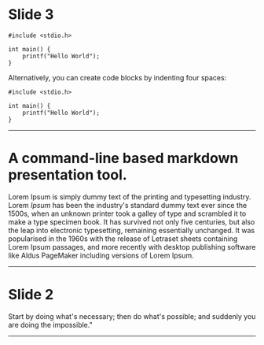 # Slide 3

```
#include <stdio.h>

int main() {
    printf("Hello World");
}
```

Alternatively, you can create code blocks by indenting four spaces:

    #include <stdio.h>
    
    int main() {
        printf("Hello World");
    }

------------------

# A command-line based markdown presentation tool.

Lorem Ipsum is simply dummy text of the printing and typesetting industry. Lorem
*Ipsum* has been the industry's standard dummy text ever since the 1500s, when
an unknown printer took a galley of type and scrambled it to make a type
specimen book. It has survived not only five centuries, but also the leap into
electronic typesetting, remaining essentially unchanged. It was popularised in
the 1960s with the release of Letraset sheets containing Lorem Ipsum passages,
and more recently with desktop publishing software like Aldus PageMaker
including versions of Lorem Ipsum.

--------------------------------------------------------------------------------

# Slide 2

Start by doing what's necessary; then do what's possible; and suddenly you are
doing the impossible."

--------------------------------------------------------------------------------

